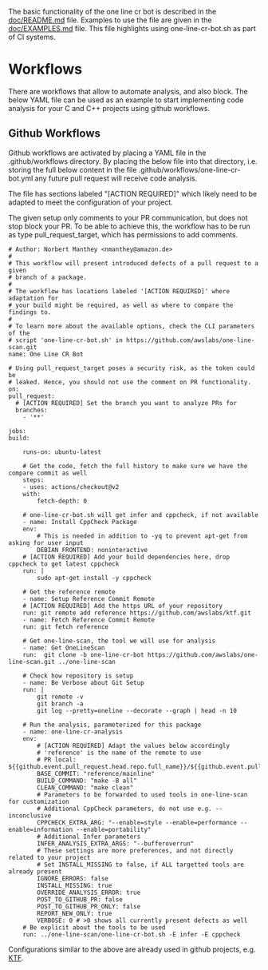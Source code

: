 The basic functionality of the one line cr bot is described in the [doc/README.md](https://github.com/awslabs/one-line-scan/blob/mainline/doc/README.md)
file. Examples to use the file are given in the [doc/EXAMPLES.md](https://github.com/awslabs/one-line-scan/blob/mainline/doc/EXAMPLES.md) file. This file
highlights using one-line-cr-bot.sh as part of CI systems.

# Workflows

There are workflows that allow to automate analysis, and also block. The below
YAML file can be used as an example to start implementing code analysis for your
C and C++ projects using github workflows.

## Github Workflows

Github workflows are activated by placing a YAML file in the .github/workflows
directory. By placing the below file into that directory, i.e. storing the full
below content in the file .github/workflows/one-line-cr-bot.yml any future pull
request will receive code analysis.

The file has sections labeled "[ACTION REQUIRED]" which likely need to be
adapted to meet the configuration of your project.

The given setup only comments to your PR communication, but does not stop block
your PR. To be able to achieve this, the workflow has to be run as type
pull_request_target, which has permissions to add comments.

    # Author: Norbert Manthey <nmanthey@amazon.de>
    #
    # This workflow will present introduced defects of a pull request to a given
    # branch of a package.
    #
    # The workflow has locations labeled '[ACTION REQUIRED]' where adaptation for
    # your build might be required, as well as where to compare the findings to.
    #
    # To learn more about the available options, check the CLI parameters of the
    # script 'one-line-cr-bot.sh' in https://github.com/awslabs/one-line-scan.git
    name: One Line CR Bot

    # Using pull_request_target poses a security risk, as the token could be
    # leaked. Hence, you should not use the comment on PR functionality.
    on:
    pull_request:
      # [ACTION REQUIRED] Set the branch you want to analyze PRs for
      branches:
        - '**'

    jobs:
    build:

        runs-on: ubuntu-latest

        # Get the code, fetch the full history to make sure we have the compare commit as well
        steps:
        - uses: actions/checkout@v2
        with:
            fetch-depth: 0

        # one-line-cr-bot.sh will get infer and cppcheck, if not available
        - name: Install CppCheck Package
        env:
            # This is needed in addition to -yq to prevent apt-get from asking for user input
            DEBIAN_FRONTEND: noninteractive
        # [ACTION REQUIRED] Add your build dependencies here, drop cppcheck to get latest cppcheck
        run: |
            sudo apt-get install -y cppcheck

        # Get the reference remote
        - name: Setup Reference Commit Remote
        # [ACTION REQUIRED] Add the https URL of your repository
        run: git remote add reference https://github.com/awslabs/ktf.git
        - name: Fetch Reference Commit Remote
        run: git fetch reference

        # Get one-line-scan, the tool we will use for analysis
        - name: Get OneLineScan
        run:  git clone -b one-line-cr-bot https://github.com/awslabs/one-line-scan.git ../one-line-scan

        # Check how repository is setup
        - name: Be Verbose about Git Setup
        run: |
            git remote -v
            git branch -a
            git log --pretty=oneline --decorate --graph | head -n 10

        # Run the analysis, parameterized for this package
        - name: one-line-cr-analysis
        env:
            # [ACTION REQUIRED] Adapt the values below accordingly
            # 'reference' is the name of the remote to use
            # PR local: ${{github.event.pull_request.head.repo.full_name}}/${{github.event.pull_request.head.ref}}
            BASE_COMMIT: "reference/mainline"
            BUILD_COMMAND: "make -B all"
            CLEAN_COMMAND: "make clean"
            # Parameters to be forwarded to used tools in one-line-scan for customization
            # Additional CppCheck parameters, do not use e.g. --inconclusive
            CPPCHECK_EXTRA_ARG: "--enable=style --enable=performance --enable=information --enable=portability"
            # Additional Infer parameters
            INFER_ANALYSIS_EXTRA_ARGS: "--bufferoverrun"
            # These settings are more preferences, and not directly related to your project
            # Set INSTALL_MISSING to false, if ALL targetted tools are already present
            IGNORE_ERRORS: false
            INSTALL_MISSING: true
            OVERRIDE_ANALYSIS_ERROR: true
            POST_TO_GITHUB_PR: false
            POST_TO_GITHUB_PR_ONLY: false
            REPORT_NEW_ONLY: true
            VERBOSE: 0 # >0 shows all currently present defects as well
        # Be explicit about the tools to be used
        run: ../one-line-scan/one-line-cr-bot.sh -E infer -E cppcheck

Configurations similar to the above are already used in github projects, e.g. [KTF](https://github.com/awslabs/ktf/blob/mainline/.github/workflows/one-line-cr-bot.yml).
